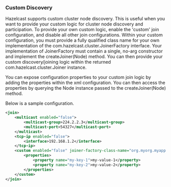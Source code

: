 
### Custom Discovery

Hazelcast supports custom cluster node discovery. This is useful when you want to provide your custom logic for cluster node discovery and participation.  To provide your own
custom logic, enable the 'custom' join configuration, and disable all other join configurations. Within your custom configuration, you must provide a fully qualified class name for your
own implementation of the com.hazelcast.cluster.JoinerFactory interface.  Your implementation of JoinerFactory must contain a single, no-arg constructor and implement the createJoiner(Node) method.
You can then provide your custom discovery/joining logic within the returned com.hazelcast.cluster.Joiner instance.

You can expose configuration properties to your custom join logic by adding the properties within the xml configuration.  You can then access the properties by querying the Node instance passed to
the createJoiner(Node) method.

Below is a sample configuration. 

```xml
<join>
    <multicast enabled="false">
        <multicast-group>224.2.2.3</multicast-group>
        <multicast-port>54327</multicast-port>
    </multicast>
    <tcp-ip enabled="false">
        <interface>192.168.1.2</interface>
    </tcp-ip>
    <custom enabled="false" joiner-factory-class-name="org.myorg.myapp.MyCustomJoinerFactory">
        <properties>
            <property name="my-key-1">my-value-1</property>
            <property name="my-key-2">my-value-2</property>
        </properties>
    </custom>
</join>
```
